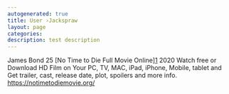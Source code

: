```yaml
---
autogenerated: true
title: User ›Jackspraw
layout: page
categories: 
description: test description
---
```


James Bond 25 \[No Time to Die Full Movie Online\][1](https://notimetodiemovie.org/) 2020 Watch free or Download HD Film on Your PC, TV, MAC, iPad, iPhone, Mobile, tablet and Get trailer, cast, release date, plot, spoilers and more info. https://notimetodiemovie.org/
